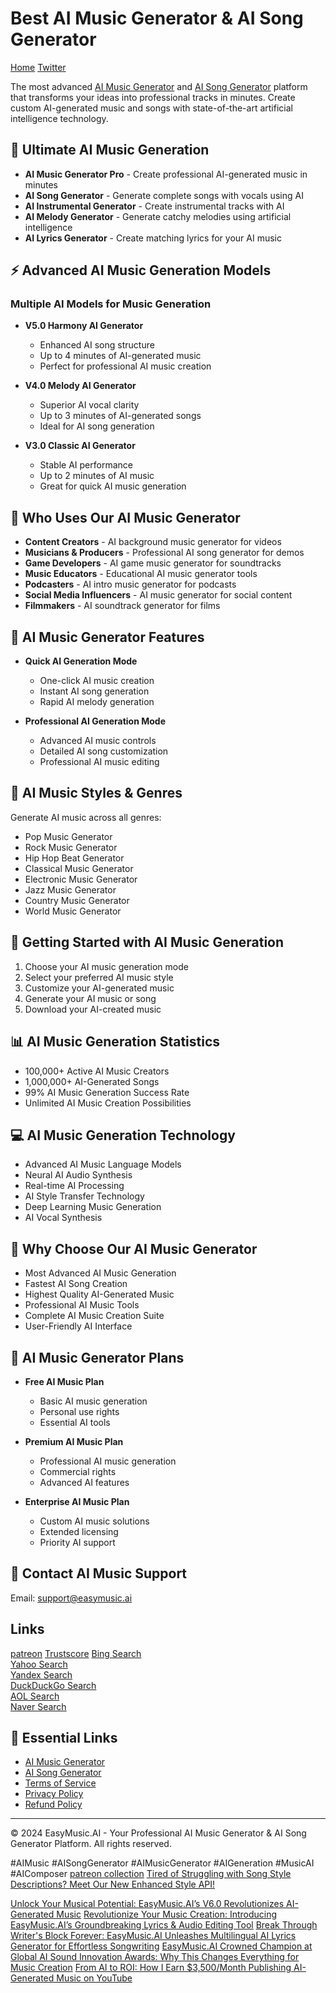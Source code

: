 # Best AI Music Generator & AI Song Generator
[Home](https://easymusic.ai)
[Twitter](https://x.com/PinPong93302)

The most advanced [AI Music Generator](https://easymusic.ai/ai-music-generator) and [AI Song Generator](https://easymusic.ai/ai-song-generator) platform that transforms your ideas into professional tracks in minutes. Create custom AI-generated music and songs with state-of-the-art artificial intelligence technology.

## 🎵 Ultimate AI Music Generation

- **AI Music Generator Pro** - Create professional AI-generated music in minutes
- **AI Song Generator** - Generate complete songs with vocals using AI
- **AI Instrumental Generator** - Create instrumental tracks with AI
- **AI Melody Generator** - Generate catchy melodies using artificial intelligence
- **AI Lyrics Generator** - Create matching lyrics for your AI music

## ⚡ Advanced AI Music Generation Models

### Multiple AI Models for Music Generation
- **V5.0 Harmony AI Generator**
  - Enhanced AI song structure
  - Up to 4 minutes of AI-generated music
  - Perfect for professional AI music creation

- **V4.0 Melody AI Generator**
  - Superior AI vocal clarity
  - Up to 3 minutes of AI-generated songs
  - Ideal for AI song generation

- **V3.0 Classic AI Generator**
  - Stable AI performance
  - Up to 2 minutes of AI music
  - Great for quick AI music generation

## 🎯 Who Uses Our AI Music Generator

- **Content Creators** - AI background music generator for videos
- **Musicians & Producers** - Professional AI song generator for demos
- **Game Developers** - AI game music generator for soundtracks
- **Music Educators** - Educational AI music generator tools
- **Podcasters** - AI intro music generator for podcasts
- **Social Media Influencers** - AI music generator for social content
- **Filmmakers** - AI soundtrack generator for films

## 💫 AI Music Generator Features

- **Quick AI Generation Mode**
  - One-click AI music creation
  - Instant AI song generation
  - Rapid AI melody generation

- **Professional AI Generation Mode**
  - Advanced AI music controls
  - Detailed AI song customization
  - Professional AI music editing

## 🎼 AI Music Styles & Genres

Generate AI music across all genres:
- Pop Music Generator
- Rock Music Generator
- Hip Hop Beat Generator
- Classical Music Generator
- Electronic Music Generator
- Jazz Music Generator
- Country Music Generator
- World Music Generator

## 🚀 Getting Started with AI Music Generation

1. Choose your AI music generation mode
2. Select your preferred AI music style
3. Customize your AI-generated music
4. Generate your AI music or song
5. Download your AI-created music

## 📊 AI Music Generation Statistics

- 100,000+ Active AI Music Creators
- 1,000,000+ AI-Generated Songs
- 99% AI Music Generation Success Rate
- Unlimited AI Music Creation Possibilities

## 💻 AI Music Generation Technology

- Advanced AI Music Language Models
- Neural AI Audio Synthesis
- Real-time AI Processing
- AI Style Transfer Technology
- Deep Learning Music Generation
- AI Vocal Synthesis

## 🌟 Why Choose Our AI Music Generator

- Most Advanced AI Music Generation
- Fastest AI Song Creation
- Highest Quality AI-Generated Music
- Professional AI Music Tools
- Complete AI Music Creation Suite
- User-Friendly AI Interface

## 💎 AI Music Generator Plans

- **Free AI Music Plan**
  - Basic AI music generation
  - Personal use rights
  - Essential AI tools

- **Premium AI Music Plan**
  - Professional AI music generation
  - Commercial rights
  - Advanced AI features

- **Enterprise AI Music Plan**
  - Custom AI music solutions
  - Extended licensing
  - Priority AI support

## 📧 Contact AI Music Support

Email: support@easymusic.ai

## Links
[patreon](https://www.patreon.com/posts/how-to-create-ai-127714514)
[Trustscore](https://www.scamadviser.com/check-website/easymusic.ai)
[Bing Search](https://bing.com/search?q=site%3Aeasymusic.ai)  
[Yahoo Search](https://search.yahoo.com/search?p=site%3Aeasymusic.ai)  
[Yandex Search](https://yandex.com/search/?text=site%3Aeasymusic.ai)  
[DuckDuckGo Search](https://duckduckgo.com/?q=site%3Aeasymusic.ai)  
[AOL Search](https://search.aol.com/search?q=site%3Aeasymusic.ai)  
[Naver Search](https://search.naver.com/search.naver?query=site%3Aeasymusic.ai)  

## 🔗 Essential Links

- [AI Music Generator](https://easymusic.ai/ai-music-generator)
- [AI Song Generator](https://easymusic.ai/ai-song-generator)
- [Terms of Service](/tos)
- [Privacy Policy](/privacy-policy)
- [Refund Policy](/refund-policy)
---
© 2024 EasyMusic.AI - Your Professional AI Music Generator & AI Song Generator Platform. All rights reserved.

#AIMusic #AISongGenerator #AIMusicGenerator #AIGeneration #MusicAI #AIComposer
[patreon collection](https://www.patreon.com/collection/1494892)
[Tired of Struggling with Song Style Descriptions? Meet Our New Enhanced Style API!​​](https://www.patreon.com/posts/129087146)

[Unlock Your Musical Potential: EasyMusic.AI’s V6.0 Revolutionizes AI-Generated Music​](https://www.patreon.com/posts/129416632)
[Revolutionize Your Music Creation: Introducing EasyMusic.AI’s Groundbreaking Lyrics & Audio Editing Tool](https://www.patreon.com/posts/130157413)
[Break Through Writer's Block Forever: EasyMusic.AI Unleashes Multilingual AI Lyrics Generator for Effortless Songwriting](https://www.patreon.com/posts/130388497)
[EasyMusic.AI Crowned Champion at Global AI Sound Innovation Awards: Why This Changes Everything for Music Creation](https://www.patreon.com/posts/130667366)
[From AI to ROI: How I Earn $3,500/Month Publishing AI-Generated Music on YouTube](https://www.patreon.com/posts/130758601)


